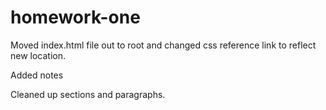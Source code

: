 # homework-one

Moved index.html file out to root and changed css reference link to reflect new location.

Added notes

Cleaned up sections and paragraphs. 